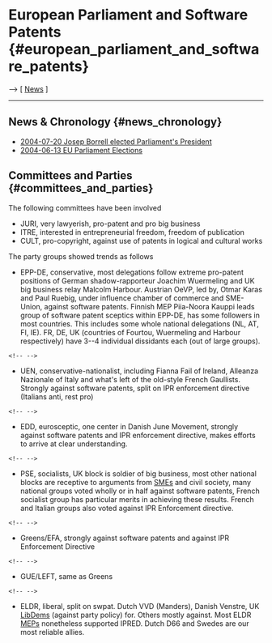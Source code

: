 # European Parliament and Software Patents {#european_parliament_and_software_patents}

\--\> \[ [ News](SwpatcninoEn "wikilink") \]

------------------------------------------------------------------------

## News & Chronology {#news_chronology}

-   [ 2004-07-20 Josep Borrell elected Parliament\'s
    President](Borrell040720En "wikilink")
-   [ 2004-06-13 EU Parliament Elections](ElectResu0406En "wikilink")

## Committees and Parties {#committees_and_parties}

The following committees have been involved

-   JURI, very lawyerish, pro-patent and pro big business
-   ITRE, interested in entrepreneurial freedom, freedom of publication
-   CULT, pro-copyright, against use of patents in logical and cultural
    works

The party groups showed trends as follows

-   EPP-DE, conservative, most delegations follow extreme pro-patent
    positions of German shadow-rapporteur Joachim Wuermeling and UK big
    business relay Malcolm Harbour. Austrian OeVP, led by, Otmar Karas
    and Paul Ruebig, under influence chamber of commerce and SME-Union,
    against software patents. Finnish MEP Piia-Noora Kauppi leads group
    of software patent sceptics within EPP-DE, has some followers in
    most countries. This includes some whole national delegations (NL,
    AT, FI, IE). FR, DE, UK (countries of Fourtou, Wuermeling and
    Harbour respectively) have 3\--4 individual dissidants each (out of
    large groups).

```{=html}
<!-- -->
```
-   UEN, conservative-nationalist, including Fianna Fail of Ireland,
    Alleanza Nazionale of Italy and what\'s left of the old-style French
    Gaullists. Strongly against software patents, split on IPR
    enforcement directive (Italians anti, rest pro)

```{=html}
<!-- -->
```
-   EDD, eurosceptic, one center in Danish June Movement, strongly
    against software patents and IPR enforcement directive, makes
    efforts to arrive at clear understanding.

```{=html}
<!-- -->
```
-   PSE, socialists, UK block is soldier of big business, most other
    national blocks are receptive to arguments from
    [SMEs](SMEs "wikilink") and civil society, many national groups
    voted wholly or in half against software patents, French socialist
    group has particular merits in achieving these results. French and
    Italian groups also voted against IPR Enforcement directive.

```{=html}
<!-- -->
```
-   Greens/EFA, strongly against software patents and against IPR
    Enforcement Directive

```{=html}
<!-- -->
```
-   GUE/LEFT, same as Greens

```{=html}
<!-- -->
```
-   ELDR, liberal, split on swpat. Dutch VVD (Manders), Danish Venstre,
    UK [LibDems](LibDems "wikilink") (against party policy) for. Others
    mostly against. Most ELDR [MEPs](MEPs "wikilink") nonetheless
    supported IPRED. Dutch D66 and Swedes are our most reliable allies.
